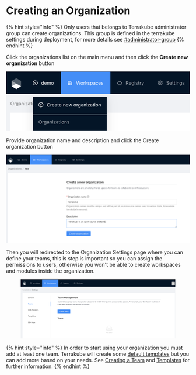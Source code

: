 # Creating an Organization

{% hint style="info" %}
Only users that belongs to Terrakube administrator group can create organizations. This group is defined in the terrakube settings during deployment, for more details see [#administrator-group](../../getting-started/security.md#administrator-group "mention")
{% endhint %}

Click the organizations list on the main menu and then click the **Create new organization** button

![](<../../.gitbook/assets/image (369).png>)

Provide organization name and description and click the Create organization button

![](<../../.gitbook/assets/image (147).png>)

Then you will redirected to the Organization Settings page where you can define your teams, this is step is important so you can assign the permissions to users, otherwise you won't be able to create workspaces and modules inside the organization.

&#x20;

<figure><img src="../../.gitbook/assets/image (382).png" alt=""><figcaption></figcaption></figure>

{% hint style="info" %}
In order to start using your organization you must add at least one team. Terrakube will create some [default templates](templates/default-templates.md) but you can add more based on your needs. See [Creating a Team](team-management.md#creating-a-team) and [Templates](templates/#creating-a-template) for further information.
{% endhint %}
